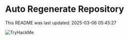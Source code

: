 # Auto Regenerate Repository

This README was last updated: 2025-03-06 05:45:27

 ![TryHackMe](https://tryhackme.com/badge/533634)